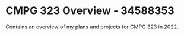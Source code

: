 # CMPG 323 Overview - 34588353
Contains an overview of my plans and projects for CMPG 323 in 2022.


